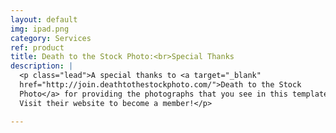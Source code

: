 ```yaml
---
layout: default
img: ipad.png
category: Services
ref: product
title: Death to the Stock Photo:<br>Special Thanks
description: |
  <p class="lead">A special thanks to <a target="_blank"
  href="http://join.deathtothestockphoto.com/">Death to the Stock
  Photo</a> for providing the photographs that you see in this template.
  Visit their website to become a member!</p>

---
```

